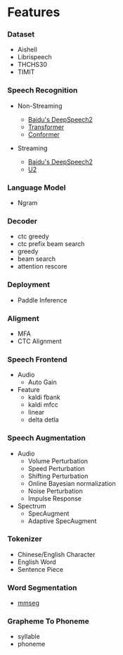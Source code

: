 # Features

### Dataset
* Aishell
* Librispeech
* THCHS30
* TIMIT

### Speech Recognition

* Non-Streaming
  * [Baidu's DeepSpeech2](http://proceedings.mlr.press/v48/amodei16.pdf)
  * [Transformer](https://arxiv.org/abs/1706.03762)
  * [Conformer](https://arxiv.org/abs/2005.08100)

* Streaming
  * [Baidu's DeepSpeech2](http://proceedings.mlr.press/v48/amodei16.pdf)
  * [U2](https://arxiv.org/pdf/2012.05481.pdf)

### Language Model

* Ngram

### Decoder

* ctc greedy
* ctc prefix beam search
* greedy
* beam search
* attention rescore

### Deployment

* Paddle Inference

### Aligment  

* MFA  
* CTC Alignment  

### Speech Frontend

* Audio
  * Auto Gain
* Feature
  * kaldi fbank
  * kaldi mfcc
  * linear
  * delta detla

### Speech Augmentation

* Audio
  - Volume Perturbation
  - Speed Perturbation
  - Shifting Perturbation
  - Online Bayesian normalization
  - Noise Perturbation
  - Impulse Response
* Spectrum
  - SpecAugment
  - Adaptive SpecAugment

### Tokenizer

* Chinese/English Character
* English Word
* Sentence Piece

### Word Segmentation

*  [mmseg](http://technology.chtsai.org/mmseg/)

### Grapheme To Phoneme

* syllable
* phoneme
